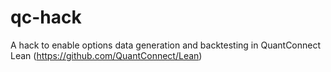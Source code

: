 # qc-hack
A hack to enable options data generation and backtesting in QuantConnect Lean (https://github.com/QuantConnect/Lean)
